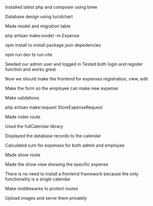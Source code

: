 Installed latest php and composer using brew

Database design using lucidchart

Made model and migration table

php artisan make:model -m Expense

npm install to install package.json depedencies

npm run dev to run vite

Seeded our admin user and logged in
Tested both login and register function and works great

Now we should make the frontend for expenses registration, view, edit

Make the form so the employee can make new expense

Make validations

php artisan make:request StoreExpenseRequest

Made index route

Used the fullCalendar library

Displayed the database records to the calendar

Calculated sum for expenses for both admin and employee

Made show route

Made the show view showing the specific expense

There is no need to install a frontend framework because the only functionality is a single calendar

Make middlewares to protect routes

Upload images and serve them privately
